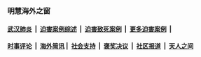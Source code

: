 
### 明慧海外之窗

####  [武汉肺炎](indexes/365.md?t=03101000) &nbsp;|&nbsp;  [迫害案例综述](indexes/328.md?t=03101000) &nbsp;|&nbsp; [迫害致死案例](indexes/277.md?t=03101000)  &nbsp;|&nbsp; [更多迫害案例](indexes/81.md?t=03101000)  &nbsp;|&nbsp; 
####  [时事评论](indexes/19.md?t=03101000) &nbsp;|&nbsp; [海外简讯](indexes/245.md?t=03101000)&nbsp;|&nbsp;  [社会支持](indexes/140.md?t=03101000) &nbsp;|&nbsp; [褒奖决议](indexes/282.md?t=03101000) &nbsp;|&nbsp; [社区报道](indexes/91.md?t=03101000)  &nbsp;|&nbsp; [天人之间](indexes/78.md?t=03101000) 

